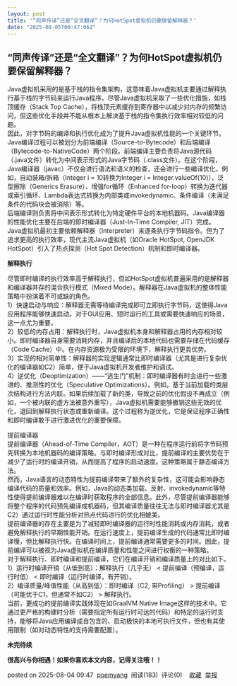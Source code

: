 ```yaml
---
layout: post
title: '“同声传译”还是“全文翻译”？为何HotSpot虚拟机仍要保留解释器？'
date: "2025-08-05T00:47:06Z"
---
```

“同声传译”还是“全文翻译”？为何HotSpot虚拟机仍要保留解释器？
-----------------------------------

Java虚拟机采用的是基于栈的指令集架构，这意味着Java虚拟机主要通过解释执行基于栈的字节码来运行Java程序。尽管Java虚拟机采取了一些优化措施，如栈顶缓存（Stack Top Cache），将栈顶元素缓存到寄存器中以减少对内存的频繁访问，但这些优化手段并不能从根本上解决基于栈的指令集执行效率相对较低的问题。  
因此，对字节码的编译和执行优化成为了提升Java虚拟机性能的一个关键环节。  
Java编译过程可以被划分为前端编译（Source-to-Bytecode）和后端编译（Bytecode-to-NativeCode）两个阶段。前端编译主要负责将Java源代码（.java文件）转化为中间表示形式的Java字节码（.class文件）。在这个阶段，Java编译器（javac）不仅会进行语法和语义的检查，还会进行一些编译优化，例如，自动装箱/拆箱（Integer i = 10转换为Integer i = Integer.valueOf(10)）、泛型擦除（Generics Erasure）、增强for循环（Enhanced for-loop）转换为迭代器或索引循环、Lambda表达式转换为内部类或invokedynamic、条件编译（未满足条件的代码块会被消除）等。  
后端编译则负责将中间表示形式转化为特定硬件平台的本地机器码。Java编译器的性能优化主要在后端的即时编译器（Just-In-Time Compiler, JIT）完成。  
Java虚拟机最初主要依赖解释器（Interpreter）来逐条执行字节码指令。但为了追求更高的执行效率，现代主流Java虚拟机（如Oracle HotSpot, OpenJDK HotSpot）引入了热点探测（Hot Spot Detection）机制和即时编译器。

**解释执行**  

尽管即时编译的执行效率高于解释执行，但如HotSpot虚拟机普遍采用的是解释器和编译器并存的混合执行模式（Mixed Mode）。解释器在Java虚拟机的整体性能策略中扮演着不可或缺的角色。  
1）快速启动与响应：解释器无需等待编译完成即可立即执行字节码，这使得Java应用程序能够快速启动。对于GUI应用、短时运行的工具或需要快速响应的场景，这一点尤为重要。  
2）较低的内存占用：解释执行时，Java虚拟机本身和解释器占用的内存相对较小。即时编译器自身需要消耗内存，并且编译后的本地代码也需要存储在代码缓存（Code Cache）中。在内存资源极为受限的环境下，解释执行更具优势。  
3）实现的相对简单性：解释器的实现逻辑通常比即时编译器（尤其是进行复杂优化的编译器如C2）简单，便于Java虚拟机开发者维护和调试。  
4）逆优化（Deoptimization）——“逃生门”机制：即时编译器有时会进行一些激进的、推测性的优化（Speculative Optimizations）。例如，基于当前加载的类层次结构进行方法内联。如果后续加载了新的类，导致之前的优化假设不再成立（例如，一个被内联的虚方法被意外重写），Java虚拟机需要能够撤销这些无效的优化，退回到解释执行状态或重新编译。这个过程称为逆优化，它是保证程序正确性和即时编译敢于进行激进优化的重要保障。

提前编译器  
提前编译器（Ahead-of-Time Compiler，AOT）是一种在程序运行前将字节码预先转换为本地机器码的编译策略。与即时编译形成对比，提前编译的主要优势在于减少了运行时的编译开销，从而提高了程序的启动速度。这种策略属于静态编译方法。  
然而，Java语言的动态特性为提前编译带来了额外的复杂性，这可能会影响静态编译代码的质量和效率。例如，Java的动态类加载、反射、invokedynamic等特性使得提前编译器难以在编译时获取程序的全部信息。此外，尽管提前编译器能够将整个程序的代码预先编译成机器码，但其编译质量往往无法与即时编译器尤其是C2）通过运行时性能分析对热点代码进行的优化相媲美。  
提前编译器的存在主要是为了减轻即时编译器的运行时性能消耗或内存消耗，或者避免解释执行的早期性能开销。在运行速度上，提前编译生成的代码通常比即时编译慢，但比解释执行快。在编译时间上，提前编译通常需要更多的时间。因此，提前编译可以被视为Java虚拟机在编译质量和性能之间进行权衡的一种策略。  
对于解释执行、即时编译和提前编译，它们在编译开销和编译质量上的对比如下。  
1）运行时编译开销（从低到高）：解释执行（几乎无） < 提前编译（预编译，运行时低） < 即时编译（运行时编译，有开销）。  
2）编译质量/峰值性能（从高到低）：即时编译（C2, 带Profiling） > 提前编译（可能优于C1，但通常不如C2） > 解释执行。  
当前，更成功的提前编译实践体现在如GraalVM Native Image这样的技术中。它通过更严格的构建时分析（需要指定所有运行时可达的代码）和特定的运行时支持，能够将Java应用编译成自包含的、启动极快的本地可执行文件，但也有其使用限制（如对动态特性的支持需要配置）。

**未完待续**

**很高兴与你相遇！如果你喜欢本文内容，记得关注哦！！**

posted on 2025-08-04 09:47  [poemyang](https://www.cnblogs.com/poemyang)  阅读(183)  评论(0)    [收藏](javascript:void\(0\))  [举报](javascript:void\(0\))